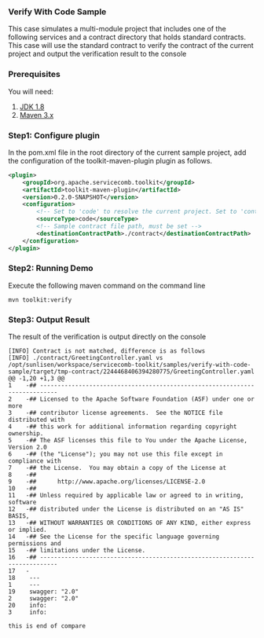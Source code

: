 ### Verify With Code Sample
This case simulates a multi-module project that includes one of the following services and a contract directory that holds standard contracts.  
This case will use the standard contract to verify the contract of the current project and output the verification result to the console

### Prerequisites
You will need:
1. [JDK 1.8](http://www.oracle.com/technetwork/java/javase/downloads/jdk8-downloads-2133151.html)
2. [Maven 3.x](https://maven.apache.org/install.html)

### Step1: Configure plugin
In the pom.xml file in the root directory of the current sample project, add the configuration of the toolkit-maven-plugin plugin as follows.
```xml
<plugin>
    <groupId>org.apache.servicecomb.toolkit</groupId>
    <artifactId>toolkit-maven-plugin</artifactId>
    <version>0.2.0-SNAPSHOT</version>
    <configuration>
        <!-- Set to 'code' to resolve the current project. Set to 'contract' to resolve the contract file for the specified path.If not set, the default is 'code' -->
        <sourceType>code</sourceType>
        <!-- Sample contract file path, must be set -->
        <destinationContractPath>./contract</destinationContractPath>
    </configuration>
</plugin>
```

### Step2: Running Demo
Execute the following maven command on the command line
```
mvn toolkit:verify
```

### Step3: Output Result
The result of the verification is output directly on the console
```
[INFO] Contract is not matched, difference is as follows
[INFO] ./contract/GreetingController.yaml vs /opt/sunlisen/workspace/servicecomb-toolkit/samples/verify-with-code-sample/target/tmp-contract/2244468406394280775/GreetingController.yaml
@@ -1,20 +1,3 @@
1    -## ---------------------------------------------------------------------------                     
2    -## Licensed to the Apache Software Foundation (ASF) under one or more                              
3    -## contributor license agreements.  See the NOTICE file distributed with                           
4    -## this work for additional information regarding copyright ownership.                             
5    -## The ASF licenses this file to You under the Apache License, Version 2.0                         
6    -## (the "License"); you may not use this file except in compliance with                            
7    -## the License.  You may obtain a copy of the License at                                           
8    -##                                                                                                 
9    -##      http://www.apache.org/licenses/LICENSE-2.0                                                 
10   -##                                                                                                 
11   -## Unless required by applicable law or agreed to in writing, software                             
12   -## distributed under the License is distributed on an "AS IS" BASIS,                               
13   -## WITHOUT WARRANTIES OR CONDITIONS OF ANY KIND, either express or implied.                        
14   -## See the License for the specific language governing permissions and                             
15   -## limitations under the License.                                                                  
16   -## ---------------------------------------------------------------------------                     
17   -                                                                                                   
18    ---                                                                                                1     ---
19    swagger: "2.0"                                                                                     2     swagger: "2.0"
20    info:                                                                                              3     info:

this is end of compare
```